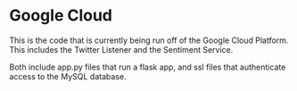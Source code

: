 # Google Cloud

This is the code that is currently being run off of the Google Cloud Platform. 
This includes the Twitter Listener and the Sentiment Service.

Both include app.py files that run a flask app, and ssl files that authenticate access to the MySQL database.
